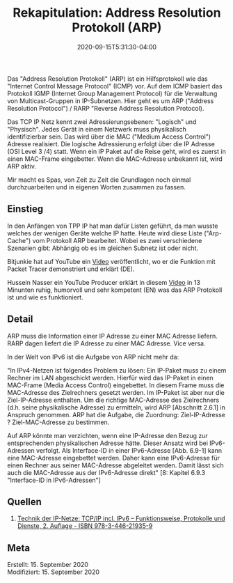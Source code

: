 ﻿---
title: "Rekapitulation: Address Resolution Protokoll (ARP)"
date: 2020-09-15T5:31:30-04:00
categories:
  - Netzwerk  
tags:
  - Grundlagen  
  - 
---

Das "Address Resolution Protokoll" (ARP) ist ein Hilfsprotokoll wie das "Internet Control Message Protocol" (ICMP) vor. Auf dem ICMP basiert das Protokoll IGMP (Internet Group Management Protocol) für die Verwaltung von Multicast-Gruppen in IP-Subnetzen. Hier geht es um ARP  ("Address Resolution Protocol") / RARP "Reverse Address Resolution Protocol).  

Das TCP IP Netz kennt zwei Adressierungsebenen: "Logisch" und "Physisch". Jedes Gerät in einem Netzwerk muss physikalisch identifizierbar sein. Das wird über die MAC ("Medium Access Control") Adresse realisiert. Die logische Adressierung erfolgt über die IP Adresse (OSI Level 3 /4) statt. Wenn ein IP Paket auf die Reise geht, wird es zuerst in einen MAC-Frame eingebetter. Wenn die MAC-Adresse unbekannt ist, wird ARP aktiv.

Mir macht es Spas, von Zeit zu Zeit die Grundlagen noch einmal durchzuarbeiten und in eigenen Worten zusammen zu fassen.

## Einstieg  

In den Anfängen von TPP IP hat man dafür Listen geführt, da man wusste welches der wenigen Geräte welche IP hatte. Heute wird diese Liste ("Arp-Cache") vom Protokoll ARP bearbeitet. Wobei es zwei verschiedene Szenarien gibt: Abhängig ob es im gleichen Subnetz ist oder nicht.   

Bitjunkie hat auf YouTube ein [Video](https://www.youtube.com/watch?v=G4GN_I7vpfM&feature=emb_logo) veröffentlicht, wo er die Funktion mit Packet Tracer demonstriert und erklärt (DE).  

Hussein Nasser ein YouTube Producer erklärt in diesem [Video](https://www.youtube.com/watch?v=mqWEWye-8m8) in 13 Minunten ruhig, humorvoll und sehr kompetent (EN) was das ARP Protokoll ist und wie es funktioniert.  

## Detail

ARP muss die Information einer IP Adresse zu einer MAC Adresse liefern.  
RARP dagen liefert die IP Adresse zu einer MAC Adresse. Vice versa.  

In der Welt von IPv6 ist die Aufgabe von ARP nicht mehr da:  

"In IPv4-Netzen ist folgendes Problem zu lösen: Ein IP-Paket muss zu einem
Rechner im LAN abgeschickt werden. Hierfür wird das IP-Paket in einen
MAC-Frame (Media Access Control) eingebettet. In diesem Frame muss die
MAC-Adresse des Zielrechners gesetzt werden. Im IP-Paket ist aber nur die
Ziel-IP-Adresse enthalten. Um die richtige MAC-Adresse des Zielrechners
(d.h. seine physikalische Adresse) zu ermitteln, wird ARP [Abschnitt 2.6.1] in
Anspruch genommen. ARP hat die Aufgabe, die Zuordnung: Ziel-IP-Adresse
? Ziel-MAC-Adresse zu bestimmen.  

Auf ARP könnte man verzichten, wenn eine IP-Adresse den Bezug zur entsprechenden physikalischen Adresse hätte.
Dieser Ansatz wird bei IPv6-Adressen verfolgt. Als Interface-ID in einer
IPv6-Adresse [Abb. 6.9-1] kann eine MAC-Adresse eingebettet werden. Daher
kann eine IPv6-Adresse für einen Rechner aus seiner MAC-Adresse abgeleitet
werden. Damit lässt sich auch die MAC-Adresse aus der IPv6-Adresse direkt" [8: Kapitel 6.9.3 "Interface-ID in IPv6-Adressen"]

## Quellen  

1. [Technik der IP-Netze: TCP/IP incl. IPv6 – Funktionsweise, Protokolle und Dienste, 2. Auflage - ISBN 978-3-446-21935-9](https://mitpress.mit.edu/books/history-modern-computing) 

## Meta

Erstellt:		15. September 2020  
Modifiziert:	15. September 2020
